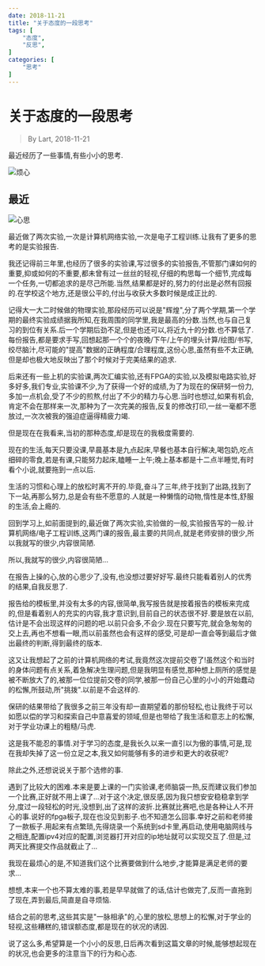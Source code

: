 ```yaml
---
date: 2018-11-21
title: "关于态度的一段思考"
tags: [
    "态度",
    "反思",
]
categories: [
    "思考"
]
---
```


# 关于态度的一段思考

> By Lart, 2018-11-21

最近经历了一些事情,有些小小的思考.

![烦心](https://www.designrush.com/resources/publicdomainarchive/wp-content/uploads/2014/03/public-domain-images-archive-high-quality-resolution-free-download-splitshire-0002-1000x666.jpg "图片来自designrush")

## 最近

![心思](https://www.designrush.com/resources/publicdomainarchive/wp-content/uploads/2014/03/public-domain-images-archive-high-quality-resolution-free-download-splitshire-0009-1000x666.jpg "图片来自designrush")

最近做了两次实验,一次是计算机网络实验,一次是电子工程训练.让我有了更多的思考的是实验报告.

我还记得前三年里,也经历了很多的实验课,写过很多的实验报告,不管那门课如何的重要,抑或如何的不重要,都未曾有过一丝丝的轻视,仔细的构思每一个细节,完成每一个任务,一切都追求的是尽己所能.当然,结果都是好的,努力的付出是必然有回报的.在学校这个地方,还是很公平的,付出与收获大多数时候是成正比的.

记得大一大二时候做的物理实验,那段经历可以说是"辉煌",分了两个学期,第一个学期的最终实验成绩据我所知,在我周围的同学里,我是最高的分数.当然,也与自己复习的到位有关系.后一个学期后劲不足,但是也还可以,将近九十的分数.也不算低了.每份报告,都是要求手写,回想起那一个个的夜晚/下午/上午的埋头计算/绘图/书写,绞尽脑汁,尽可能的"提高"数据的正确程度/合理程度,这份心思,虽然有些不太正确,但是却也极大地反映出了那个时候对于完美结果的追求.

后来还有一些上机的实验课,两次汇编实验,还有FPGA的实验,以及模拟电路实验,好多好多,我们专业,实验课不少,为了获得一个好的成绩,为了为现在的保研努一份力,多加一点机会,受了不少的煎熬,付出了不少的精力与心思.当时也想过,如果有机会,肯定不会在那样来一次,那种为了一次完美的报告,反复的修改打印,一丝一毫都不愿放过,一次次被我的强迫症逼得精疲力竭.

但是现在在我看来,当初的那种态度,却是现在的我极度需要的.

现在的生活,每天只要没课,早晨基本是九点起床,早餐也基本自行解决,喝包奶,吃点细碎的零食,若是有课,只能努力起床,瞌睡一上午;晚上基本都是十二点半睡觉,有时看个小说,就要拖到一点以后.

生活的习惯和心理上的放松时离不开的.毕竟,奋斗了三年,终于找到了出路,找到了下一站,再那么努力,总是会有些不愿意的.人就是一种懒惰的动物,惰性是本性,舒服的生活,会上瘾的.

回到学习上,如前面提到的,最近做了两次实验,实验做的一般,实验报告写的一般.计算机网络/电子工程训练,这两门课的报告,最主要的共同点,就是老师安排的很少,所以我就写的很少,内容很简陋.

所以,我就写的很少,内容很简陋...

在报告上操的心,放的心思少了,没有,也没想过要好好写.最终只能看着别人的优秀的结果,自我反思了.

报告给的模板里,并没有太多的内容,很简单,我写报告就是按着报告的模板来完成的,但是看着别人的充实的内容,我才意识到,目前自己的状态很不好.要是放在以前,估计是不会出现这样的问题的吧.以前只会多,不会少.现在只要写完,就会急匆匆的交上去,再也不想看一眼,而以前虽然也会有这样的感受,可是却一直会等到最后才做出最终的判断,得到最终的版本.

这又让我想起了之前的计算机网络的考试,我竟然这次提前交卷了!虽然这个和当时的身体问题有点关系,着急解决生理问题,但是我明显有感觉,那种想上厕所的感觉是被不断放大了的,被那一位位提前交卷的同学,被那一份自己心里的小小的开始蠢动的松懈,所鼓动,所"挑拨".以前是不会这样的.

保研的结果带给了我很多之前三年没有却一直期望着的那份轻松,也让我终于可以如愿以偿的学习和探索自己中意喜爱的领域,但是也带给了我生活和意志上的松懈,对于学业功课上的粗糙/马虎.

这是我不能忍的事情.对于学习的态度,是我长久以来一直引以为傲的事情,可是,现在我却失掉了这一份立足之本,我又如何能够有多的进步和更大的收获呢?

除此之外,还想说说关于那个选修的事.

遇到了比较大的困难.本来是要上课的一门实验课,老师脑袋一热,反而建议我们参加一个比赛,正好就不用上课了...对于这个决定,很反感,因为我只想安安稳稳拿到学分,度过一段轻松的时光,没想到,出了这样的波折.比赛就比赛吧,也是各种让人不开心的事.说好的fpga板子,现在也没见到影子.也不知道怎么回事.幸好之前和老师接了一款板子.用起来有点繁琐,先得烧录一个系统到sd卡里,再启动,使用电脑网线与之相连,配置ipv4对应的配置,浏览器打开对应的ip地址就可以实现交互了.但是,过两天比赛提交作品就截止了...

我现在最烦心的是,不知道我们这个比赛要做到什么地步,才能算是满足老师的要求...

想想,本来一个也不算太难的事,若是早早就做了的话,估计也做完了,反而一直拖到了现在,弄到最后,简直是自寻烦恼.

结合之前的思考,这些其实是"一脉相承"的,心里的放松,思想上的松懈,对于学业的轻视,这些糟糕的,错误额态度,都是现在的状况的诱因.

说了这么多,希望算是一个小小的反思,日后再次看到这篇文章的时候,能够想起现在的状况,也会更多的注意当下的行为和心态.
